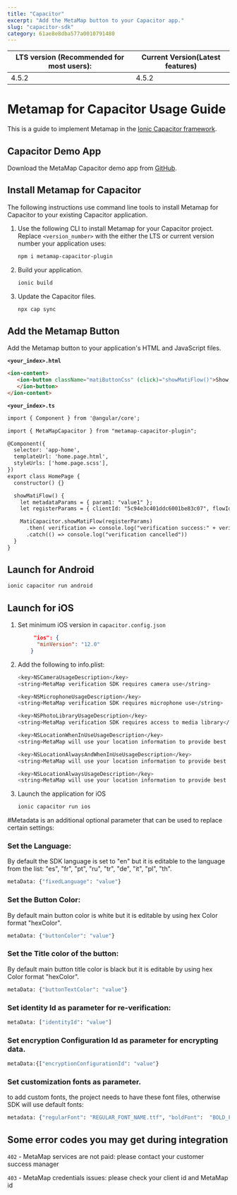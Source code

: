 ```yaml
---
title: "Capacitor"
excerpt: "Add the MetaMap button to your Capacitor app."
slug: "capacitor-sdk"
category: 61ae8e8dba577a0010791480
---
```



| LTS version (Recommended for most users): | Current Version(Latest features) |
|-------------------------------------------|----------------------------------|
| 4.5.2                                     | 4.5.2                            |


# Metamap for Capacitor Usage Guide

This is a guide to implement Metamap in the [Ionic Capacitor framework](https://capacitorjs.com/docs).

## Capacitor Demo App

Download the MetaMap Capacitor demo app from [GitHub](https://github.com/GetMati/mati-mobile-examples/tree/main/capacitorDemoApp).

## Install Metamap for Capacitor

The following instructions use command line tools to install Metamap for Capacitor to your existing Capacitor application.

1. Use the following CLI to install Metamap for your Capacitor project. Replace `<version_number>` with the either the LTS or current version number your application uses:
    ```bash
    npm i metamap-capacitor-plugin
     ```

1. Build your application.
    ```bash
    ionic build
     ```

1. Update the Capacitor files.
    ```bash
    npx cap sync
    ```

## Add the Metamap Button

Add the Metamap button to your application's HTML and JavaScript files.

**`<your_index>.html`**

```html
<ion-content>
   <ion-button className="matiButtonCss" (click)="showMatiFlow()">Show MatiFlow
   </ion-button>
</ion-content>
```

**`<your_index>.ts`**

```html
import { Component } from '@angular/core';

import { MetaMapCapacitor } from "metamap-capacitor-plugin";

@Component({
  selector: 'app-home',
  templateUrl: 'home.page.html',
  styleUrls: ['home.page.scss'],
})
export class HomePage {
  constructor() {}

  showMatiFlow() {
    let metadataParams = { param1: "value1" };
    let registerParams = { clientId: "5c94e3c401ddc6001be83c07", flowId: "5e962a23728ddc001b5937aa", metadata: metadataParams};

    MatiCapacitor.showMatiFlow(registerParams)
      .then( verification => console.log("verification success:" + verification.verificationId))
      .catch(() => console.log("verification cancelled"))
  }
}
```

## Launch for Android

```bash
ionic capacitor run android
```

## Launch for iOS

1. Set minimum iOS version in `capacitor.config.json`
    ```json
         "ios": {
          "minVersion": "12.0"
        }
    ```

1. Add the following to info.plist:
    ```bash
    <key>NSCameraUsageDescription</key>
    <string>MetaMap verification SDK requires camera use</string>

    <key>NSMicrophoneUsageDescription</key>
    <string>MetaMap verification SDK requires microphone use</string>

    <key>NSPhotoLibraryUsageDescription</key>
    <string>MetaMap verification SDK requires access to media library</string>

    <key>NSLocationWhenInUseUsageDescription</key>
    <string>MetaMap will use your location information to provide best possible verification experience.</string>

    <key>NSLocationAlwaysAndWhenInUseUsageDescription</key>
    <string>MetaMap will use your location information to provide best possible verification experience.</string>

    <key>NSLocationAlwaysUsageDescription</key>
    <string>MetaMap will use your location information to provide best possible verification experience.</string>
    ```

1. Launch the application for iOS
    ```bash
    ionic capacitor run ios
    ```

#Metadata is an additional optional parameter that can be used to replace certain settings:

### Set the Language:
By default the SDK language is set to "en" but it is editable to the language from the list:
"es", "fr", "pt", "ru", "tr", "de", "it", "pl", "th".
```bash
metaData: {"fixedLanguage": "value"}
```

### Set the Button Color:
By default main button color is white but it is editable by using hex Color format "hexColor".
```bash
metaData: {"buttonColor": "value"}
```

### Set the Title color of the button:
By default main button title color is black but it is editable by using hex Color format "hexColor".
```bash
metaData: {"buttonTextColor": "value"}
```

### Set identity Id as parameter for re-verification:
```bash
metaData: ["identityId": "value"]
   ```

### Set encryption Configuration Id as parameter for encrypting data.
```bash
metaData:{["encryptionConfigurationId": "value"}
   ```

### Set customization fonts as parameter.
to add custom fonts, the project needs to have these font files, otherwise SDK will use default fonts:
```bash
metadata: {"regularFont": "REGULAR_FONT_NAME.ttf", "boldFont":  "BOLD_FONT_NAME.ttf"}
   ```


## Some error codes you may get during integration

`402` - MetaMap services are not paid: please contact your customer success manager

`403` - MetaMap credentials issues: please check your client id and MetaMap id
